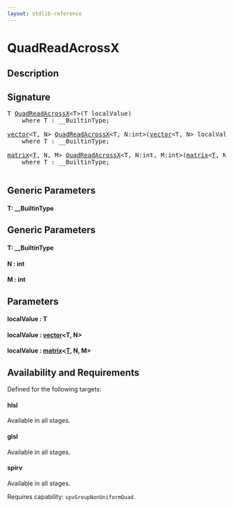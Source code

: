 ```yaml
---
layout: stdlib-reference
---
```


# QuadReadAcrossX

## Description





## Signature 

<pre>
<span class="code_type">T</span> <a href="/stdlib-reference/global-decls/QuadReadAcrossX">QuadReadAcrossX</a>&lt;<span class="code_type">T</span>&gt;(<span class="code_type">T</span> <span class='code_param'>localValue</span>)
    <span class='code_keyword'>where</span> <span class="code_type">T</span> : __BuiltinType;

<a href="/stdlib-reference/types/vector/index" class="code_type">vector</a>&lt;<span class="code_type">T</span>, N&gt; <a href="/stdlib-reference/global-decls/QuadReadAcrossX">QuadReadAcrossX</a>&lt;<span class="code_type">T</span>, N:<span class="code_keyword">int</span>&gt;(<a href="/stdlib-reference/types/vector/index" class="code_type">vector</a>&lt;<span class="code_type">T</span>, N&gt; <span class='code_param'>localValue</span>)
    <span class='code_keyword'>where</span> <span class="code_type">T</span> : __BuiltinType;

<a href="/stdlib-reference/types/matrix/index" class="code_type">matrix</a>&lt;<a href="/stdlib-reference/types/matrix/T" class="code_type">T</a>, N, M&gt; <a href="/stdlib-reference/global-decls/QuadReadAcrossX">QuadReadAcrossX</a>&lt;<span class="code_type">T</span>, N:<span class="code_keyword">int</span>, M:<span class="code_keyword">int</span>&gt;(<a href="/stdlib-reference/types/matrix/index" class="code_type">matrix</a>&lt;<a href="/stdlib-reference/types/matrix/T" class="code_type">T</a>, N, M&gt; <span class='code_param'>localValue</span>)
    <span class='code_keyword'>where</span> <span class="code_type">T</span> : __BuiltinType;

</pre>

## Generic Parameters

#### T: \_\_BuiltinType

## Generic Parameters

#### T: \_\_BuiltinType
#### N  : int
#### M  : int

## Parameters

#### localValue  : T
#### localValue  : [vector](/stdlib-reference/types/vector/index)\<T, N\>
#### localValue  : [matrix](/stdlib-reference/types/matrix/index)\<[T](/stdlib-reference/types/matrix/T), N, M\>

## Availability and Requirements

Defined for the following targets:

#### hlsl
Available in all stages.

#### glsl
Available in all stages.

#### spirv
Available in all stages.

Requires capability: `spvGroupNonUniformQuad`.


